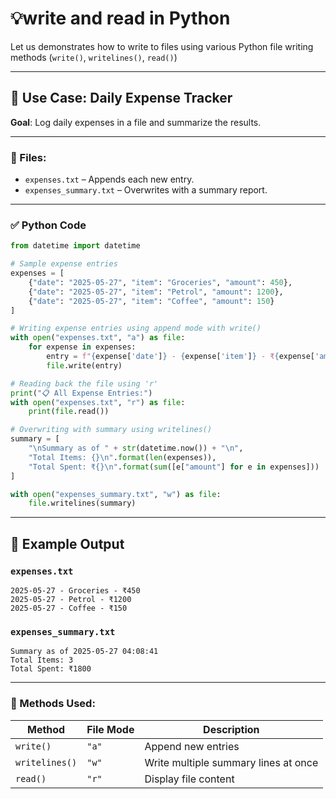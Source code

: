 # 💡write and read  in Python

Let us demonstrates how to write to files using various Python file writing methods (`write()`, `writelines()`, `read()`) 

---

## 🎯 Use Case: Daily Expense Tracker

**Goal**: Log daily expenses in a file and summarize the results.

---

### 📁 Files:
- `expenses.txt` – Appends each new entry.
- `expenses_summary.txt` – Overwrites with a summary report.

---

### ✅ Python Code

```python
from datetime import datetime

# Sample expense entries
expenses = [
    {"date": "2025-05-27", "item": "Groceries", "amount": 450},
    {"date": "2025-05-27", "item": "Petrol", "amount": 1200},
    {"date": "2025-05-27", "item": "Coffee", "amount": 150}
]

# Writing expense entries using append mode with write()
with open("expenses.txt", "a") as file:
    for expense in expenses:
        entry = f"{expense['date']} - {expense['item']} - ₹{expense['amount']}\n"
        file.write(entry)

# Reading back the file using 'r'
print("📋 All Expense Entries:")
with open("expenses.txt", "r") as file:
    print(file.read())

# Overwriting with summary using writelines()
summary = [
    "\nSummary as of " + str(datetime.now()) + "\n",
    "Total Items: {}\n".format(len(expenses)),
    "Total Spent: ₹{}\n".format(sum([e["amount"] for e in expenses]))
]

with open("expenses_summary.txt", "w") as file:
    file.writelines(summary)
```

---

## 📝 Example Output

### `expenses.txt`
```
2025-05-27 - Groceries - ₹450
2025-05-27 - Petrol - ₹1200
2025-05-27 - Coffee - ₹150
```

### `expenses_summary.txt`
```
Summary as of 2025-05-27 04:08:41
Total Items: 3
Total Spent: ₹1800
```

---

### 📌 Methods Used:

| Method         | File Mode | Description                               |
|----------------|-----------|-------------------------------------------|
| `write()`      | `"a"`     | Append new entries                        |
| `writelines()` | `"w"`     | Write multiple summary lines at once     |
| `read()`       | `"r"`     | Display file content                      |
